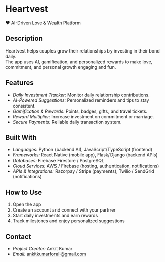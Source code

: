 # Heartvest
❤️ AI-Driven Love & Wealth Platform

## Description
Heartvest helps couples grow their relationships by investing in their bond daily.  
The app uses AI, gamification, and personalized rewards to make love, commitment, and personal growth engaging and fun.

## Features
- *Daily Investment Tracker:* Monitor daily relationship contributions.
- *AI-Powered Suggestions:* Personalized reminders and tips to stay consistent.
- *Gamification & Rewards:* Points, badges, gifts, and travel tickets.
- *Reward Multiplier:* Increase investment on commitment or marriage.
- *Secure Payments:* Reliable daily transaction system.

## Built With
- *Languages:* Python (backend AI), JavaScript/TypeScript (frontend)
- *Frameworks:* React Native (mobile app), Flask/Django (backend APIs)
- *Databases:* Firebase Firestore / PostgreSQL
- *Cloud Services:* AWS / Firebase (hosting, authentication, notifications)
- *APIs & Integrations:* Razorpay / Stripe (payments), Twilio / SendGrid (notifications)

## How to Use
1. Open the app
2. Create an account and connect with your partner
3. Start daily investments and earn rewards
4. Track milestones and enjoy personalized suggestions

## Contact
- *Project Creator:* Ankit Kumar
- *Email:*  ankitkumarforall@gmail.com
